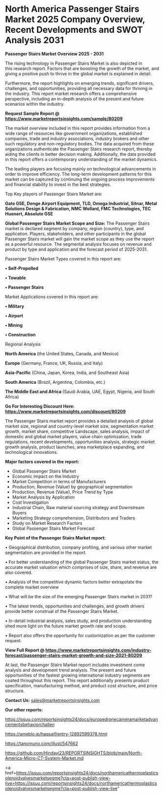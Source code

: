 # North America Passenger Stairs Market 2025 Company Overview, Recent Developments and SWOT Analysis 2031

<Strong> Passenger Stairs Market Overview 2025 - 2031</strong>

The rising technology in Passenger Stairs Market is also depicted in this research report. Factors that are boosting the growth of the market, and giving a positive push to thrive in the global market is explained in detail.

Furthermore, the report highlights on emerging trends, significant drivers, challenges, and opportunities, providing all necessary data for thriving in the industry. This report market research offers a comprehensive perspective, including an in-depth analysis of the present and future scenarios within the industry.

<strong>Request Sample Report @ <a href=https://www.marketreportsinsights.com/sample/80209>https://www.marketreportsinsights.com/sample/80209</a></strong>

The market overview included in this report provides information from a wide range of resources like government organizations, established companies, trade and industry associations, industry brokers and other such regulatory and non-regulatory bodies. The data acquired from these organizations authenticate the Passenger Stairs research report, thereby aiding the clients in better decision making. Additionally, the data provided in this report offers a contemporary understanding of the market dynamics.

The leading players are focusing mainly on technological advancements in order to improve efficiency. The long-term development patterns for this market can be captured by continuing the ongoing process improvements and financial stability to invest in the best strategies.

Top Key players of Passenger Stairs Market are:

<strong>Gate GSE, Denge Airport Equipment, TLD, Omega Industrial, Sitnar, Metal Solutions Design & Fabrication, NMC Wollard, FMC Technologies, TEC Huenert, Absolute GSE</strong>

<strong><b>Global Passenger Stairs Market Scope and Size:</b></strong>
The Passenger Stairs market is declared segment by company, region (country), type, and application. Players, stakeholders, and other participants in the global Passenger Stairs market will gain the market scope as they use the report as a powerful resource. The segmental analysis focuses on revenue and product by type and application and the forecast period of 2025-2031.

Passenger Stairs Market Types covered in this report are:

<strong>• Self-Propelled

• Towable

• Passenger Stairs</strong>

Market Applications covered in this report are:

<strong>• Military

• Airport

• Mining

• Construction</strong> 

Regional Analysis

<strong>North America</strong> (the United States, Canada, and Mexico)

<strong>Europe</strong> (Germany, France, UK, Russia, and Italy)

<strong>Asia-Pacific</strong> (China, Japan, Korea, India, and Southeast Asia)

<strong>South America</strong> (Brazil, Argentina, Colombia, etc.)

<strong>The Middle East and Africa</strong> (Saudi Arabia, UAE, Egypt, Nigeria, and South Africa)

<strong>Go For Interesting Discount Here: <a href=https://www.marketreportsinsights.com/discount/80209>https://www.marketreportsinsights.com/discount/80209</a></strong>

The Passenger Stairs market report provides a detailed analysis of global market size, regional and country-level market size, segmentation market growth, market share, competitive Landscape, sales analysis, impact of domestic and global market players, value chain optimization, trade regulations, recent developments, opportunities analysis, strategic market growth analysis, product launches, area marketplace expanding, and technological innovations.

<strong><b>Major factors covered in the report:</b></strong>
<ul>
  <li>Global Passenger Stairs Market </li>
  <li>Economic Impact on the Industry</li>
  <li>Market Competition in terms of Manufacturers</li>
  <li>Production, Revenue (Value) by geographical segmentation</li>
  <li>Production, Revenue (Value), Price Trend by Type</li>
  <li>Market Analysis by Application</li>
  <li>Cost Investigation</li>
  <li>Industrial Chain, Raw material sourcing strategy and Downstream Buyers</li>
  <li>Marketing Strategy comprehension, Distributors and Traders</li>
  <li>Study on Market Research Factors</li>
  <li>Global Passenger Stairs Market Forecast</li>
</ul>

<strong><b>Key Point of the Passenger Stairs Market report:</b></strong>

• Geographical distribution, company profiling, and various other market segmentation are provided in the report.

• For better understanding of the global Passenger Stairs market status, the accurate market valuation which comprises of size, share, and revenue are also covered.

• Analysis of the competitive dynamic factors better extrapolate the complete market overview

• What will be the size of the emerging Passenger Stairs market in 2031?

• The latest trends, opportunities and challenges, and growth drivers provide better construal of the Passenger Stairs Market.

• In-detail industrial analysis, sales study, and production understanding shed more light on the future market growth rate and scope.

• Report also offers the opportunity for customization as per the customer request.

<strong><b>View Full Report @ <a href=https://www.marketreportsinsights.com/industry-forecast/passenger-stairs-market-growth-and-size-2021-80209>https://www.marketreportsinsights.com/industry-forecast/passenger-stairs-market-growth-and-size-2021-80209</a></b></strong>


At last, the Passenger Stairs Market report includes investment come analysis and development trend analysis. The present and future opportunities of the fastest growing international industry segments are coated throughout this report. This report additionally presents product specification, manufacturing method, and product cost structure, and price structure.

<strong>Contact Us:</strong>
sales@marketreportsinsights.com

<strong>Our other reports:</strong>

<a href=https://issuu.com/reportsinsights24/docs/europedronecameramarketadvancementsbehaviorchallen>https://issuu.com/reportsinsights24/docs/europedronecameramarketadvancementsbehaviorchallen</a>

<a href=https://ameblo.jp/haqsaif/entry-12892599378.html>https://ameblo.jp/haqsaif/entry-12892599378.html</a>

<a href=https://tanomuno.com/illust/547662>https://tanomuno.com/illust/547662</a>

<a href=https://github.com/Hindavi23/REPORTSINSIGHTS/blob/main/North-America-Micro-CT-System-Market.md>https://github.com/Hindavi23/REPORTSINSIGHTS/blob/main/North-America-Micro-CT-System-Market.md</a>

<a href=https://issuu.com/reportsinsights24/docs/northamericathermoplasticsolenoidvalvesmarketsegme?cta=post-publish-view-live>https://issuu.com/reportsinsights24/docs/northamericathermoplasticsolenoidvalvesmarketsegme?cta=post-publish-view-live</a>"
